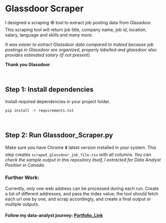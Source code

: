 # Glassdoor Scraper
I designed a scraping 🕸️ tool to extract job posting data from Glassdoor. This scraping tool will return job title, company name, job id, location, salary, language and skills and many more.

*It was easier to extract Glassdoor data compared to Indeed because job postings in Glassdoor are organized, properly labelled and glassdoor also provides estimated salary (if not present).*

**Thank you Glassdoor**

<br>

## Step 1: Install dependencies

Install required dependencies in your project folder.

```
pip install -r requirements.txt
```
<br>

## Step 2: Run Glassdoor_Scraper.py

Make sure you have Chrome ⬇️ latest version installed in your system. This step creates `scraped_glassdoor_job_file.csv` with all columns. *You can check the sample output in this repository itself, I extracted for Data Analyst Position in Canada.*
<br>



### Further Work:

Currently, only one web address can be processed during each run. Create a list of different addresses, and pass the index value; the tool should fetch each url one by one, and scrap accordingly, and create a final output or multiple outputs.


#### Follow my data-analyst journey: [Portfolio_Link](https://www.amanbhattarai.com)
